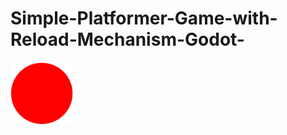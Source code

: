 # Simple-Platformer-Game-with-Reload-Mechanism-Godot-

 <img src="Screenshoots/Player.png" width="100" height ="100" >
<h2></h2>
